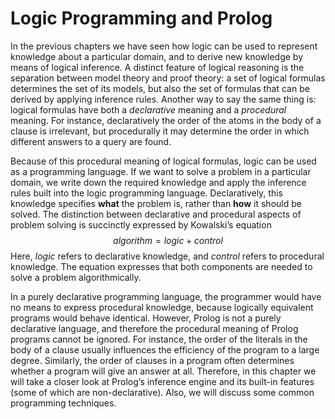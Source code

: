 <!--H2: Chapter 3-->
# Logic Programming and Prolog #

In the previous chapters we have seen how logic can be used to represent knowledge about a particular domain, and to derive new knowledge by means of logical inference. A distinct feature of logical reasoning is the separation between model theory and proof theory: a set of logical formulas determines the set of its models, but also the set of formulas that can be derived by applying inference rules. Another way to say the same thing is: logical formulas have both a *declarative* meaning and a *procedural* meaning. For instance, declaratively the order of the atoms in the body of a clause is irrelevant, but procedurally it may determine the order in which different answers to a query are found.

Because of this procedural meaning of logical formulas, logic can be used as a programming language. If we want to solve a problem in a particular domain, we write down the required knowledge and apply the inference rules built into the logic programming language. Declaratively, this knowledge specifies **what** the problem is, rather than **how** it should be solved. The distinction between declarative and procedural aspects of problem solving is succinctly expressed by Kowalski&rsquo;s equation
$$
algorithm = logic + control
$$
Here, *logic* refers to declarative knowledge, and *control* refers to procedural knowledge. The equation expresses that both components are needed to solve a problem algorithmically.

In a purely declarative programming language, the programmer would have no means to express procedural knowledge, because logically equivalent programs would behave identical. However, Prolog is not a purely declarative language, and therefore the procedural meaning of Prolog programs cannot be ignored. For instance, the order of the literals in the body of a clause usually influences the efficiency of the program to a large degree. Similarly, the order of clauses in a program often determines whether a program will give an answer at all. Therefore, in this chapter we will take a closer look at Prolog&rsquo;s inference engine and its built-in features (some of which are non-declarative). Also, we will discuss some common programming techniques.
